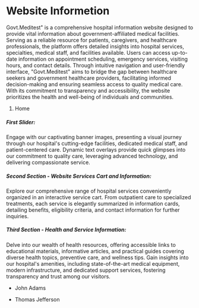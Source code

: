 # Website Informetion
Govt.Meditest" is a comprehensive hospital information website designed to provide vital information about government-affiliated medical facilities. Serving as a reliable resource for patients, caregivers, and healthcare professionals, the platform offers detailed insights into hospital services, specialties, medical staff, and facilities available. Users can access up-to-date information on appointment scheduling, emergency services, visiting hours, and contact details. Through intuitive navigation and user-friendly interface, "Govt.Meditest" aims to bridge the gap between healthcare seekers and government healthcare providers, facilitating informed decision-making and ensuring seamless access to quality medical care. With its commitment to transparency and accessibility, the website prioritizes the health and well-being of individuals and communities.
1. Home
 ##### First Slider:
Engage with our captivating banner images, presenting a visual journey through our hospital's cutting-edge facilities, dedicated medical staff, and patient-centered care. Dynamic text overlays provide quick glimpses into our commitment to quality care, leveraging advanced technology, and delivering compassionate service.

##### Second Section - Website Services Cart and Information:
Explore our comprehensive range of hospital services conveniently organized in an interactive service cart. From outpatient care to specialized treatments, each service is elegantly summarized in information cards, detailing benefits, eligibility criteria, and contact information for further inquiries.

##### Third Section - Health and Service Information:
Delve into our wealth of health resources, offering accessible links to educational materials, informative articles, and practical guides covering diverse health topics, preventive care, and wellness tips. Gain insights into our hospital's amenities, including state-of-the-art medical equipment, modern infrastructure, and dedicated support services, fostering transparency and trust among our visitors.
* John Adams
+ Thomas Jefferson
